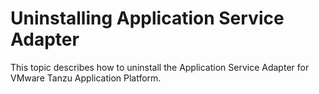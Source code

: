 # Uninstalling Application Service Adapter

This topic describes how to uninstall the Application Service Adapter for VMware Tanzu Application Platform.
